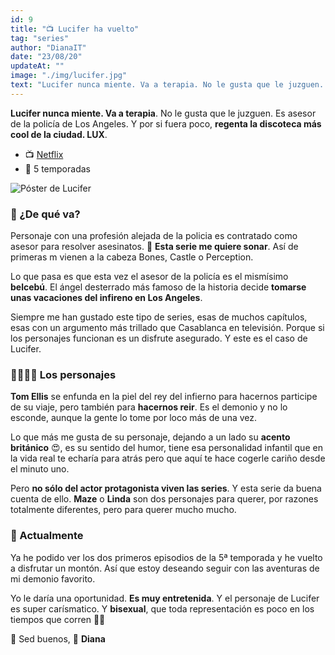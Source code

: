 ```yaml
---
id: 9
title: "📺 Lucifer ha vuelto"
tag: "series"
author: "DianaIT"
date: "23/08/20"
updateAt: ""
image: "./img/lucifer.jpg"
text: "Lucifer nunca miente. Va a terapia. No le gusta que le juzguen. Es asesor de la policía de Los Angeles. Y por si fuera poco, regenta la discoteca más cool de la ciudad. LUX."
---
```


**Lucifer nunca miente. Va a terapia**. No le gusta que le juzguen. Es asesor de la policía de Los Angeles. Y por si fuera poco, **regenta la discoteca más cool de la ciudad. LUX**.

- 📺 [Netflix](https://www.netflix.com/es/title/80057918)
- 📀 5 temporadas

![Póster de Lucifer](../img/luciferposter.jpg)

### 🙎 ¿De qué va?

Personaje con una profesión alejada de la policia es contratado como asesor para resolver asesinatos. 🤔 **Esta serie me quiere sonar**. Así de primeras m vienen a la cabeza Bones, Castle o Perception.

Lo que pasa es que esta vez el asesor de la policía es el mismísimo **belcebú**. El ángel desterrado más famoso de la historia decide **tomarse unas vacaciones del infireno en Los Angeles**.

Siempre me han gustado este tipo de series, esas de muchos capítulos, esas con un argumento más trillado que Casablanca en televisión.
Porque si los personajes funcionan es un disfrute asegurado. Y este es el caso de Lucifer.

### 👨‍👨‍👧‍👧 Los personajes

**Tom Ellis** se enfunda en la piel del rey del infierno para hacernos participe de su viaje, pero también para **hacernos reir**. Es el demonio y no lo esconde, aunque la gente lo tome por loco más de una vez.

Lo que más me gusta de su personaje, dejando a un lado su **acento británico** 😍, es su sentido del humor, tiene esa personalidad infantil que en la vida real te echaría para atrás pero que aquí te hace cogerle cariño desde el minuto uno.

Pero **no sólo del actor protagonista viven las series**. Y esta serie da buena cuenta de ello. **Maze** o **Linda** son dos personajes para querer, por razones totalmente diferentes, pero para querer mucho mucho.

### 📅 Actualmente

Ya he podido ver los dos primeros episodios de la 5ª temporada y he vuelto a disfrutar un montón. Así que estoy deseando seguir con las aventuras de mi demonio favorito.

Yo le daría una oportunidad. **Es muy entretenida**. Y el personaje de Lucifer es super carísmatico. Y **bisexual**, que toda representación es poco en los tiempos que corren 🏳️‍🌈

👋 Sed buenos, 🌟 **Diana**
